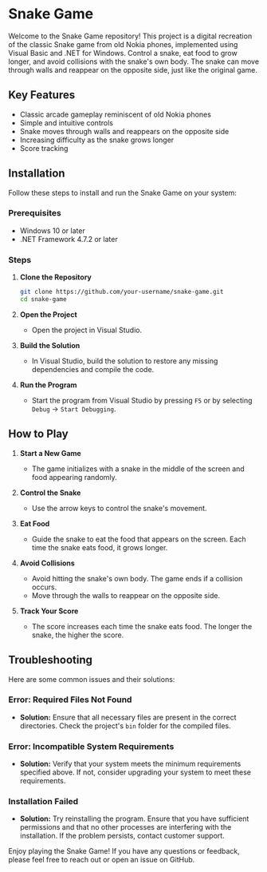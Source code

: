 # Snake Game

Welcome to the Snake Game repository! This project is a digital recreation of the classic Snake game from old Nokia phones, implemented using Visual Basic and .NET for Windows. Control a snake, eat food to grow longer, and avoid collisions with the snake's own body. The snake can move through walls and reappear on the opposite side, just like the original game.

## Key Features

- Classic arcade gameplay reminiscent of old Nokia phones
- Simple and intuitive controls
- Snake moves through walls and reappears on the opposite side
- Increasing difficulty as the snake grows longer
- Score tracking

## Installation

Follow these steps to install and run the Snake Game on your system:

### Prerequisites

- Windows 10 or later
- .NET Framework 4.7.2 or later

### Steps

1. **Clone the Repository**
   ```sh
   git clone https://github.com/your-username/snake-game.git
   cd snake-game
   ```

2. **Open the Project**
   - Open the project in Visual Studio.

3. **Build the Solution**
   - In Visual Studio, build the solution to restore any missing dependencies and compile the code.

4. **Run the Program**
   - Start the program from Visual Studio by pressing `F5` or by selecting `Debug` -> `Start Debugging`.

## How to Play

1. **Start a New Game**
   - The game initializes with a snake in the middle of the screen and food appearing randomly.

2. **Control the Snake**
   - Use the arrow keys to control the snake's movement.

3. **Eat Food**
   - Guide the snake to eat the food that appears on the screen. Each time the snake eats food, it grows longer.

4. **Avoid Collisions**
   - Avoid hitting the snake's own body. The game ends if a collision occurs.
   - Move through the walls to reappear on the opposite side.

5. **Track Your Score**
   - The score increases each time the snake eats food. The longer the snake, the higher the score.

## Troubleshooting

Here are some common issues and their solutions:

### Error: Required Files Not Found

- **Solution:** Ensure that all necessary files are present in the correct directories. Check the project's `bin` folder for the compiled files.

### Error: Incompatible System Requirements

- **Solution:** Verify that your system meets the minimum requirements specified above. If not, consider upgrading your system to meet these requirements.

### Installation Failed

- **Solution:** Try reinstalling the program. Ensure that you have sufficient permissions and that no other processes are interfering with the installation. If the problem persists, contact customer support.

Enjoy playing the Snake Game! If you have any questions or feedback, please feel free to reach out or open an issue on GitHub. 
